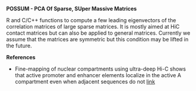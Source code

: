 **POSSUM - PCA Of Sparse, SUper Massive Matrices**

R and C/C++ functions to compute a few leading eigenvectors of the correlation matrices of large sparse matrices. It is mostly aimed at HiC contact matrices but can also be applied to general matrices. Currently we assume that the matrices are symmetric but this condition may be lifted in the future.
  
  
**References**  
* Fine-mapping of nuclear compartments using ultra-deep Hi-C shows that active promoter and enhancer elements localize in the active A compartment even when adjacent sequences do not [link](https://www.biorxiv.org/content/10.1101/2021.10.03.462599v2)
